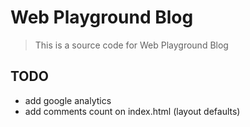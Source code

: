 # Web Playground Blog

> This is a source code for Web Playground Blog

## TODO
- add google analytics
- add comments count on index.html (layout defaults)
